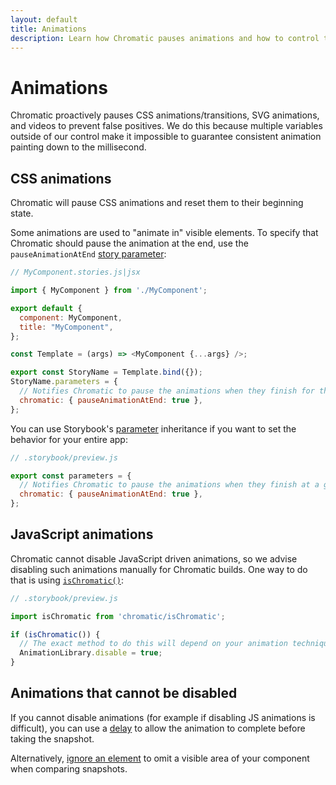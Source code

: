 ```yaml
---
layout: default
title: Animations
description: Learn how Chromatic pauses animations and how to control the behavior
---
```


# Animations

Chromatic proactively pauses CSS animations/transitions, SVG animations, and videos to prevent false positives. We do this because multiple variables outside of our control make it impossible to guarantee consistent animation painting down to the millisecond.

## CSS animations

Chromatic will pause CSS animations and reset them to their beginning state.

Some animations are used to "animate in" visible elements. To specify that Chromatic should pause the animation at the end, use the `pauseAnimationAtEnd` [story parameter](https://storybook.js.org/docs/react/writing-stories/parameters#story-parameters):

```js
// MyComponent.stories.js|jsx

import { MyComponent } from './MyComponent';

export default {
  component: MyComponent,
  title: "MyComponent",
};

const Template = (args) => <MyComponent {...args} />;

export const StoryName = Template.bind({});
StoryName.parameters = {
  // Notifies Chromatic to pause the animations when they finish for the specific story.
  chromatic: { pauseAnimationAtEnd: true },
};
```

You can use Storybook's [parameter](https://storybook.js.org/docs/react/writing-stories/parameters#global-parameters) inheritance if you want to set the behavior for your entire app:

```js
// .storybook/preview.js

export const parameters = {
  // Notifies Chromatic to pause the animations when they finish at a global level.
  chromatic: { pauseAnimationAtEnd: true },
};
```

## JavaScript animations

Chromatic cannot disable JavaScript driven animations, so we advise disabling such animations manually for Chromatic builds. One way to do that is using [`isChromatic()`](isChromatic):

```js
// .storybook/preview.js

import isChromatic from 'chromatic/isChromatic';

if (isChromatic()) {
  // The exact method to do this will depend on your animation techniques.
  AnimationLibrary.disable = true;
}
```

## Animations that cannot be disabled

If you cannot disable animations (for example if disabling JS animations is difficult), you can use a [delay](delay) to allow the animation to complete before taking the snapshot.

Alternatively, [ignore an element](ignoring-elements) to omit a visible area of your component when comparing snapshots.
